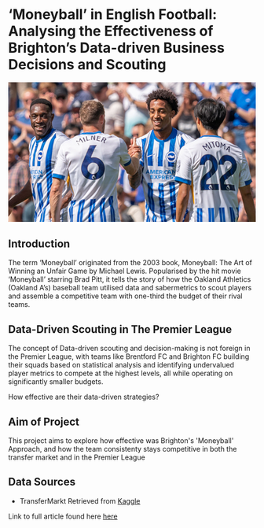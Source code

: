 # ‘Moneyball’ in English Football: Analysing the Effectiveness of Brighton’s Data-driven Business Decisions and Scouting

![cover](https://github.com/j4redj0el/MoneyballBrighton/blob/main/brighton-and-hove-albion-topic-preview.jpg)

## Introduction 

The term ‘Moneyball’ originated from the 2003 book, Moneyball: The Art of Winning an Unfair Game by Michael Lewis. Popularised by the hit movie ‘Moneyball’ starring Brad Pitt, it tells the story of how the Oakland Athletics (Oakland A’s) baseball team utilised data and sabermetrics to scout players and assemble a competitive team with one-third the budget of their rival teams.

## Data-Driven Scouting in The Premier League

The concept of Data-driven scouting and decision-making is not foreign in the Premier League, with teams like Brentford FC and Brighton FC building their squads based on statistical analysis and identifying undervalued player metrics to compete at the highest levels, all while operating on significantly smaller budgets.

How effective are their data-driven strategies?

## Aim of Project 

This project aims to explore how effective was Brighton's 'Moneyball' Approach, and how the team consistenty stays competitive in both the transfer market and in the Premier League

## Data Sources 

- TransferMarkt Retrieved from [Kaggle](https://www.kaggle.com/datasets/davidcariboo/player-scores/data)

Link to full article found here [here](https://medium.com/@jjaredtan/moneyball-in-english-football-analysing-the-effectiveness-of-brighton-s-data-driven-business-b08ae9ff0b48)

